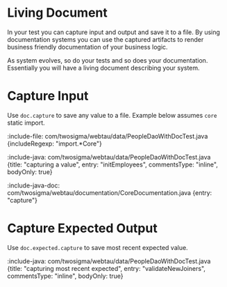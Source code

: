 # Living Document

In your test you can capture input and output and save it to a file. 
By using documentation systems you can use the captured artifacts to render business friendly documentation of your business logic.

As system evolves, so do your tests and so does your documentation. Essentially you will have a living document describing your system.   

# Capture Input

Use `doc.capture` to save any value to a file.
Example below assumes `core` static import.

:include-file: com/twosigma/webtau/data/PeopleDaoWithDocTest.java {includeRegexp: "import.*Core"}

:include-java: com/twosigma/webtau/data/PeopleDaoWithDocTest.java {title: "capturing a value", entry: "initEmployees", commentsType: "inline", bodyOnly: true}

:include-java-doc: com/twosigma/webtau/documentation/CoreDocumentation.java {entry: "capture"}

# Capture Expected Output 

Use `doc.expected.capture` to save most recent expected value.

:include-java: com/twosigma/webtau/data/PeopleDaoWithDocTest.java {title: "capturing most recent expected", entry: "validateNewJoiners", commentsType: "inline", bodyOnly: true}
